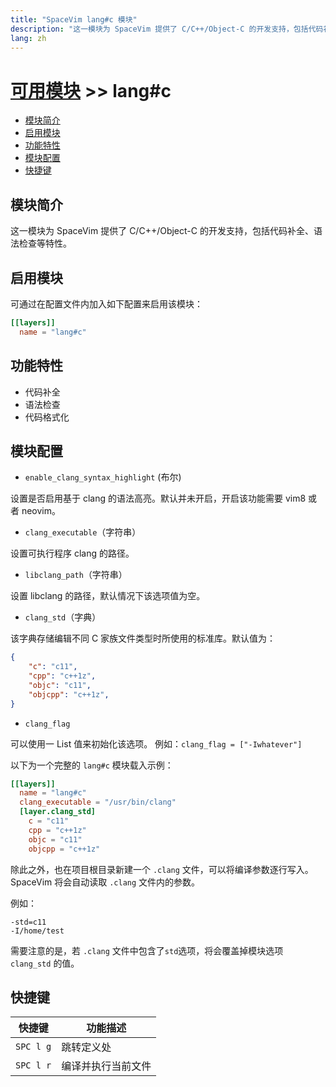 ```yaml
---
title: "SpaceVim lang#c 模块"
description: "这一模块为 SpaceVim 提供了 C/C++/Object-C 的开发支持，包括代码补全、语法检查等特性。"
lang: zh
---
```


# [可用模块](../../) >> lang#c

<!-- vim-markdown-toc GFM -->

- [模块简介](#模块简介)
- [启用模块](#启用模块)
- [功能特性](#功能特性)
- [模块配置](#模块配置)
- [快捷键](#快捷键)

<!-- vim-markdown-toc -->

## 模块简介

这一模块为 SpaceVim 提供了 C/C++/Object-C 的开发支持，包括代码补全、语法检查等特性。

## 启用模块

可通过在配置文件内加入如下配置来启用该模块：

```toml
[[layers]]
  name = "lang#c"
```

## 功能特性

- 代码补全
- 语法检查
- 代码格式化

## 模块配置

- `enable_clang_syntax_highlight` (布尔)

设置是否启用基于 clang 的语法高亮。默认并未开启，开启该功能需要 vim8 或者 neovim。

- `clang_executable`（字符串）

设置可执行程序 clang 的路径。

- `libclang_path`（字符串）

设置 libclang 的路径，默认情况下该选项值为空。

- `clang_std`（字典）

该字典存储编辑不同 C 家族文件类型时所使用的标准库。默认值为：

```json
{
    "c": "c11",
    "cpp": "c++1z",
    "objc": "c11",
    "objcpp": "c++1z",
}
```

- `clang_flag`

可以使用一 List 值来初始化该选项。
例如：`clang_flag = ["-Iwhatever"]`

以下为一个完整的 `lang#c` 模块载入示例：

```toml
[[layers]]
  name = "lang#c"
  clang_executable = "/usr/bin/clang"
  [layer.clang_std]
    c = "c11"
    cpp = "c++1z"
    objc = "c11"
    objcpp = "c++1z"
```

除此之外，也在项目根目录新建一个 `.clang` 文件，可以将编译参数逐行写入。
SpaceVim 将会自动读取 `.clang` 文件内的参数。

例如：

```
-std=c11
-I/home/test
```

需要注意的是，若 `.clang` 文件中包含了`std`选项，将会覆盖掉模块选项
`clang_std` 的值。


## 快捷键

| 快捷键    | 功能描述           |
| --------- | ------------------ |
| `SPC l g` | 跳转定义处         |
| `SPC l r` | 编译并执行当前文件 |
